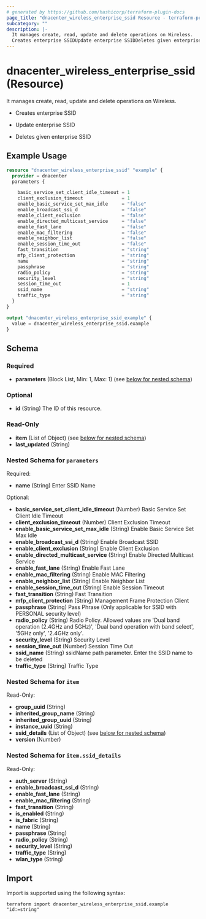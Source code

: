 ```yaml
---
# generated by https://github.com/hashicorp/terraform-plugin-docs
page_title: "dnacenter_wireless_enterprise_ssid Resource - terraform-provider-dnacenter"
subcategory: ""
description: |-
  It manages create, read, update and delete operations on Wireless.
  Creates enterprise SSIDUpdate enterprise SSIDDeletes given enterprise SSID
---
```


# dnacenter_wireless_enterprise_ssid (Resource)

It manages create, read, update and delete operations on Wireless.

- Creates enterprise SSID

- Update enterprise SSID

- Deletes given enterprise SSID

## Example Usage

```terraform
resource "dnacenter_wireless_enterprise_ssid" "example" {
  provider = dnacenter
  parameters {

    basic_service_set_client_idle_timeout = 1
    client_exclusion_timeout              = 1
    enable_basic_service_set_max_idle     = "false"
    enable_broadcast_ssi_d                = "false"
    enable_client_exclusion               = "false"
    enable_directed_multicast_service     = "false"
    enable_fast_lane                      = "false"
    enable_mac_filtering                  = "false"
    enable_neighbor_list                  = "false"
    enable_session_time_out               = "false"
    fast_transition                       = "string"
    mfp_client_protection                 = "string"
    name                                  = "string"
    passphrase                            = "string"
    radio_policy                          = "string"
    security_level                        = "string"
    session_time_out                      = 1
    ssid_name                             = "string"
    traffic_type                          = "string"
  }
}

output "dnacenter_wireless_enterprise_ssid_example" {
  value = dnacenter_wireless_enterprise_ssid.example
}
```

<!-- schema generated by tfplugindocs -->
## Schema

### Required

- **parameters** (Block List, Min: 1, Max: 1) (see [below for nested schema](#nestedblock--parameters))

### Optional

- **id** (String) The ID of this resource.

### Read-Only

- **item** (List of Object) (see [below for nested schema](#nestedatt--item))
- **last_updated** (String)

<a id="nestedblock--parameters"></a>
### Nested Schema for `parameters`

Required:

- **name** (String) Enter SSID Name

Optional:

- **basic_service_set_client_idle_timeout** (Number) Basic Service Set Client Idle Timeout
- **client_exclusion_timeout** (Number) Client Exclusion Timeout
- **enable_basic_service_set_max_idle** (String) Enable Basic Service Set Max Idle
- **enable_broadcast_ssi_d** (String) Enable Broadcast SSID
- **enable_client_exclusion** (String) Enable Client Exclusion
- **enable_directed_multicast_service** (String) Enable Directed Multicast Service
- **enable_fast_lane** (String) Enable Fast Lane
- **enable_mac_filtering** (String) Enable MAC Filtering
- **enable_neighbor_list** (String) Enable Neighbor List
- **enable_session_time_out** (String) Enable Session Timeout
- **fast_transition** (String) Fast Transition
- **mfp_client_protection** (String) Management Frame Protection Client
- **passphrase** (String) Pass Phrase (Only applicable for SSID with PERSONAL security level)
- **radio_policy** (String) Radio Policy. Allowed values are 'Dual band operation (2.4GHz and 5GHz)', 'Dual band operation with band select', '5GHz only', '2.4GHz only'.
- **security_level** (String) Security Level
- **session_time_out** (Number) Session Time Out
- **ssid_name** (String) ssidName path parameter. Enter the SSID name to be deleted
- **traffic_type** (String) Traffic Type


<a id="nestedatt--item"></a>
### Nested Schema for `item`

Read-Only:

- **group_uuid** (String)
- **inherited_group_name** (String)
- **inherited_group_uuid** (String)
- **instance_uuid** (String)
- **ssid_details** (List of Object) (see [below for nested schema](#nestedobjatt--item--ssid_details))
- **version** (Number)

<a id="nestedobjatt--item--ssid_details"></a>
### Nested Schema for `item.ssid_details`

Read-Only:

- **auth_server** (String)
- **enable_broadcast_ssi_d** (String)
- **enable_fast_lane** (String)
- **enable_mac_filtering** (String)
- **fast_transition** (String)
- **is_enabled** (String)
- **is_fabric** (String)
- **name** (String)
- **passphrase** (String)
- **radio_policy** (String)
- **security_level** (String)
- **traffic_type** (String)
- **wlan_type** (String)

## Import

Import is supported using the following syntax:

```shell
terraform import dnacenter_wireless_enterprise_ssid.example "id:=string"
```
